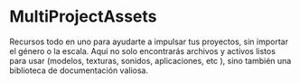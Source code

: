 # MultiProjectAssets
Recursos todo en uno para ayudarte a impulsar tus proyectos, sin importar el género o la escala. Aquí no solo encontrarás archivos y activos listos para usar (modelos, texturas, sonidos, aplicaciones, etc ), sino también una biblioteca de documentación valiosa.
